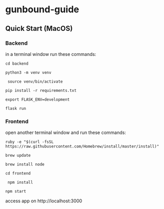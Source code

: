 # gunbound-guide

## Quick Start (MacOS)

### Backend

in a terminal window run these commands:

``` cd backend ```

```python3 -m venv venv```

``` source venv/bin/activate```

``` pip install -r requirements.txt ```

```export FLASK_ENV=development```

``` flask run ```

### Frontend

open another terminal window and run these commands: 

 ```ruby -e "$(curl -fsSL https://raw.githubusercontent.com/Homebrew/install/master/install)" ```
 
 ```brew update```

```brew install node```

``` cd frontend ```

``` npm install```

``` npm start ```

access app on http://localhost:3000
